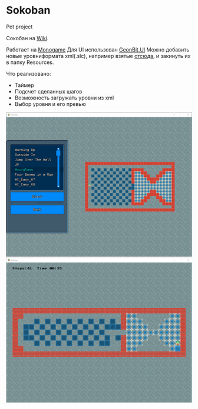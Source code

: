 # Sokoban
Pet project
 
 Сокобан на [Wiki](https://ru.wikipedia.org/wiki/Sokoban).
 
 Работает на [Monogame](http://www.monogame.net/) Для UI использован [GeonBit.UI](https://github.com/RonenNess/GeonBit.UI)
 Можно добавить новые уровниформата xml(.slc), например взятые [отсюда](http://www.sourcecode.se/sokoban/levels), и закинуть их в папку Resources.
  
 Что реализовано:
  
  - Таймер
  - Подсчет сделанных шагов
  - Возможность загружать уровни из xml
  - Выбор уровня и его превью
 
 
 
![](https://github.com/vladimirsold/Sokoban/blob/master/sokoban1.png)
![](https://github.com/vladimirsold/Sokoban/blob/master/sokoban2.png)
